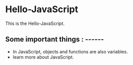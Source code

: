 # Hello-JavaScript
This is the Hello-JavaScript.




## Some important things : ------
 * In JavaScript, objects and functions are also variables.
 * learn more about JavaScript.


